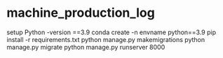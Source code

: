 ﻿# machine_production_log
setup Python -version ==3.9
conda create -n envname python==3.9 
pip install -r requirements.txt
python manage.py makemigrations
python manage.py migrate
python manage.py runserver 8000
 
